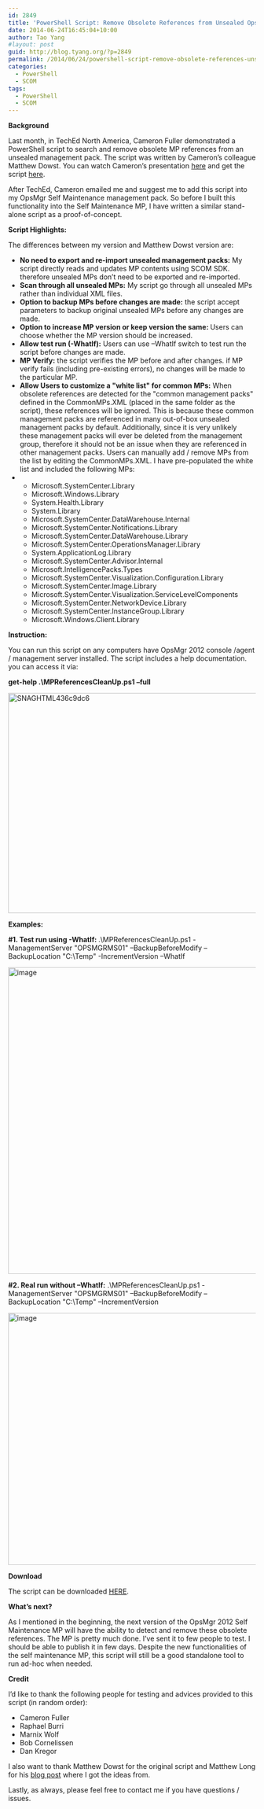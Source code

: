 ```yaml
---
id: 2849
title: 'PowerShell Script: Remove Obsolete References from Unsealed OpsMgr Management Packs'
date: 2014-06-24T16:45:04+10:00
author: Tao Yang
#layout: post
guid: http://blog.tyang.org/?p=2849
permalink: /2014/06/24/powershell-script-remove-obsolete-references-unsealed-opsmgr-management-packs/
categories:
  - PowerShell
  - SCOM
tags:
  - PowerShell
  - SCOM
---
```

<strong>Background</strong>

Last month, in TechEd North America, Cameron Fuller demonstrated a PowerShell script to search and remove obsolete MP references from an unsealed management pack. The script was written by Cameron’s colleague Matthew Dowst. You can watch Cameron’s presentation <a href="http://channel9.msdn.com/Events/TechEd/NorthAmerica/2014/DCIM-B420#fbid=">here</a> and get the script <a href="http://blogs.catapultsystems.com/mdowst/archive/2014/05/15/scom-amp-scsm-management-pack-cleanup.aspx">here</a>.

After TechEd, Cameron emailed me and suggest me to add this script into my OpsMgr Self Maintenance management pack. So before I built this functionality into the Self Maintenance MP, I have written a similar stand-alone script as a proof-of-concept.

<strong>Script Highlights:</strong>

The differences between my version and Matthew Dowst version are:
<ul>
	<li><strong>No need to export and re-import unsealed management packs:</strong> My script directly reads and updates MP contents using SCOM SDK. therefore unsealed MPs don’t need to be exported and re-imported.</li>
	<li><strong>Scan through all unsealed MPs:</strong> My script go through all unsealed MPs rather than individual XML files.</li>
	<li><strong>Option to backup MPs before changes are made:</strong> the script accept parameters to backup original unsealed MPs before any changes are made.</li>
	<li><strong>Option to increase MP version or keep version the same: </strong>Users can choose whether the MP version should be increased.</li>
	<li><strong>Allow test run (-WhatIf):</strong> Users can use –WhatIf switch to test run the script before changes are made.</li>
	<li><strong>MP Verify:</strong> the script verifies the MP before and after changes. if MP verify fails (including pre-existing errors), no changes will be made to the particular MP.</li>
	<li><strong>Allow Users to customize a "white list" for common MPs:</strong> When obsolete references are detected for the "common management packs" defined in the CommonMPs.XML (placed in the same folder as the script), these references will be ignored. This is because these common management packs are referenced in many out-of-box unsealed management packs by default. Additionally, since it is very unlikely these management packs will ever be deleted from the management group, therefore it should not be an issue when they are referenced in other management packs. Users can manually add / remove MPs from the list by editing the CommonMPs.XML. I have pre-populated the white list and included the following MPs:</li>
	<li>
<ul>
	<li>Microsoft.SystemCenter.Library</li>
	<li>Microsoft.Windows.Library</li>
	<li>System.Health.Library</li>
	<li>System.Library</li>
	<li>Microsoft.SystemCenter.DataWarehouse.Internal</li>
	<li>Microsoft.SystemCenter.Notifications.Library</li>
	<li>Microsoft.SystemCenter.DataWarehouse.Library</li>
	<li>Microsoft.SystemCenter.OperationsManager.Library</li>
	<li>System.ApplicationLog.Library</li>
	<li>Microsoft.SystemCenter.Advisor.Internal</li>
	<li>Microsoft.IntelligencePacks.Types</li>
	<li>Microsoft.SystemCenter.Visualization.Configuration.Library</li>
	<li>Microsoft.SystemCenter.Image.Library</li>
	<li>Microsoft.SystemCenter.Visualization.ServiceLevelComponents</li>
	<li>Microsoft.SystemCenter.NetworkDevice.Library</li>
	<li>Microsoft.SystemCenter.InstanceGroup.Library</li>
	<li>Microsoft.Windows.Client.Library</li>
</ul>
</li>
</ul>
<strong>Instruction:</strong>

You can run this script on any computers have OpsMgr 2012 console /agent / management server installed. The script includes a help documentation. you can access it via:

<strong>get-help .\MPReferencesCleanUp.ps1 –full</strong>

<a href="http://blog.tyang.org/wp-content/uploads/2014/06/SNAGHTML436c9dc6.png"><img style="display: inline; border: 0px;" title="SNAGHTML436c9dc6" src="http://blog.tyang.org/wp-content/uploads/2014/06/SNAGHTML436c9dc6_thumb.png" alt="SNAGHTML436c9dc6" width="580" height="448" border="0" /></a>

<strong>Examples:</strong>

<strong>#1. Test run using -WhatIf: </strong>.\MPReferencesCleanUp.ps1 -ManagementServer "OPSMGRMS01" –BackupBeforeModify –BackupLocation "C:\Temp" -IncrementVersion –WhatIf

<a href="http://blog.tyang.org/wp-content/uploads/2014/06/image4.png"><img style="display: inline; border: 0px;" title="image" src="http://blog.tyang.org/wp-content/uploads/2014/06/image_thumb4.png" alt="image" width="580" height="624" border="0" /></a>

<strong>#2. Real run without –WhatIf:</strong> .\MPReferencesCleanUp.ps1 -ManagementServer "OPSMGRMS01" –BackupBeforeModify –BackupLocation "C:\Temp" –IncrementVersion

<a href="http://blog.tyang.org/wp-content/uploads/2014/06/image5.png"><img style="display: inline; border: 0px;" title="image" src="http://blog.tyang.org/wp-content/uploads/2014/06/image_thumb5.png" alt="image" width="580" height="513" border="0" /></a>

<strong>Download</strong>

The script can be downloaded <a href="http://blog.tyang.org/wp-content/uploads/2014/06/MPReferencesCleanUp.zip">HERE</a>.

<strong>What’s next?</strong>

As I mentioned in the beginning, the next version of the OpsMgr 2012 Self Maintenance MP will have the ability to detect and remove these obsolete references. The MP is pretty much done. I’ve sent it to few people to test. I should be able to publish it in few days. Despite the new functionalities of the self maintenance MP, this script will still be a good standalone tool to run ad-hoc when needed.

<strong>Credit</strong>

I’d like to thank the following people for testing and advices provided to this script (in random order):
<ul>
	<li>Cameron Fuller</li>
	<li>Raphael Burri</li>
	<li>Marnix Wolf</li>
	<li>Bob Cornelissen</li>
	<li>Dan Kregor</li>
</ul>
I also want to thank Matthew Dowst for the original script and Matthew Long for his <a href="http://matthewlong.wordpress.com/2012/12/14/deleting-a-scom-mp-which-the-microsoft-systemcenter-securereferenceoverride-mp-depends-upon/">blog post</a> where I got the ideas from.

Lastly, as always, please feel free to contact me if you have questions / issues.